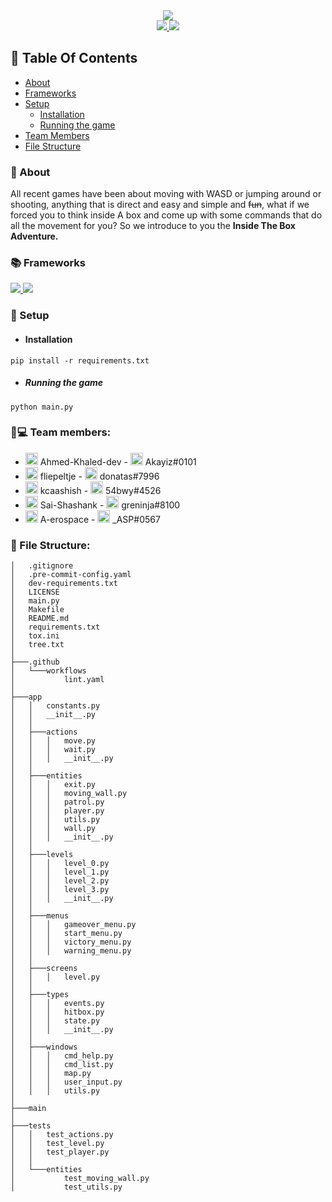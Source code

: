 <div align="center">
    <img src="https://i.imgur.com/ey5K0zG.png" width="">
</div>

<div align="center">
    <a href="https://github.com/Ahmed-Khaled-dev/modern-meerkats/blob/main/LICENSE">
        <img src="https://img.shields.io/badge/License-MIT-green.svg">
    </a>
    <a href="https://www.python.org/">
        <img src="https://img.shields.io/badge/Made%20with-Python-1f425f.svg">
    </a>
</div>

## 📒 Table Of Contents
- [About](#🔰-about)
- [Frameworks](#📚-frameworks)
- [Setup](#🔌-setup)
  * [Installation](#installation)
  * [Running the game](#running-the-game)
- [Team Members](#🧑💻-team-members)
- [File Structure](#📁-file-structure)

### 🔰 About
All recent games have been about moving with WASD or jumping around or shooting, anything that is direct and easy and simple and ~~fun~~, what if we forced you to think inside A box and come up with some commands that do all the movement for you? So we introduce to you the **Inside The Box Adventure.**

### 📚 Frameworks
<a href="https://blessed.readthedocs.io/en/latest/intro.html">
    <img src="https://img.shields.io/badge/Made%20with-Blessed-1f425f.svg">
</a>
<a href="https://asciimatics.readthedocs.io/en/stable/">
    <img src="https://img.shields.io/badge/Made%20with-Asciimatics-1f425f.svg">
</a>

### 🔌 Setup
- #### Installation
`pip install -r requirements.txt`

- ##### Running the game
`python main.py`


### 🧑💻 Team members:
- <img align="centre" alt="github" width="20px" src="https://upload.wikimedia.org/wikipedia/commons/thumb/9/91/Octicons-mark-github.svg/600px-Octicons-mark-github.svg.png" /> Ahmed-Khaled-dev - <img align="centre" alt="github" width="20px" src="https://discord.com/assets/3437c10597c1526c3dbd98c737c2bcae.svg" /> Akayiz#0101
- <img align="centre" alt="github" width="20px" src="https://upload.wikimedia.org/wikipedia/commons/thumb/9/91/Octicons-mark-github.svg/600px-Octicons-mark-github.svg.png" /> fliepeltje - <img align="centre" alt="github" width="20px" src="https://discord.com/assets/3437c10597c1526c3dbd98c737c2bcae.svg" /> donatas#7996
- <img align="centre" alt="github" width="20px" src="https://upload.wikimedia.org/wikipedia/commons/thumb/9/91/Octicons-mark-github.svg/600px-Octicons-mark-github.svg.png" /> kcaashish - <img align="centre" alt="github" width="20px" src="https://discord.com/assets/3437c10597c1526c3dbd98c737c2bcae.svg" /> 54bwy#4526
- <img align="centre" alt="github" width="20px" src="https://upload.wikimedia.org/wikipedia/commons/thumb/9/91/Octicons-mark-github.svg/600px-Octicons-mark-github.svg.png" />  Sai-Shashank - <img align="centre" alt="github" width="20px" src="https://discord.com/assets/3437c10597c1526c3dbd98c737c2bcae.svg" /> greninja#8100
- <img align="centre" alt="github" width="20px" src="https://upload.wikimedia.org/wikipedia/commons/thumb/9/91/Octicons-mark-github.svg/600px-Octicons-mark-github.svg.png" />  A-erospace - <img align="centre" alt="github" width="20px" src="https://discord.com/assets/3437c10597c1526c3dbd98c737c2bcae.svg" /> _ASP#0567

### 📁 File Structure:
```.
│   .gitignore
│   .pre-commit-config.yaml
│   dev-requirements.txt
│   LICENSE
│   main.py
│   Makefile
│   README.md
│   requirements.txt
│   tox.ini
│   tree.txt
│  
├───.github
│   └───workflows
│           lint.yaml
│  
├───app
│   │   constants.py
│   │   __init__.py
│   │  
│   ├───actions
│   │   │   move.py
│   │   │   wait.py
│   │   │   __init__.py
│   │  
│   ├───entities
│   │   │   exit.py
│   │   │   moving_wall.py
│   │   │   patrol.py
│   │   │   player.py
│   │   │   utils.py
│   │   │   wall.py
│   │   │   __init__.py
│   │  
│   ├───levels
│   │   │   level_0.py
│   │   │   level_1.py
│   │   │   level_2.py
│   │   │   level_3.py
│   │   │   __init__.py
│   │  
│   ├───menus
│   │   │   gameover_menu.py
│   │   │   start_menu.py
│   │   │   victory_menu.py
│   │   │   warning_menu.py
│   │  
│   ├───screens
│   │   │   level.py
│   │  
│   ├───types
│   │   │   events.py
│   │   │   hitbox.py
│   │   │   state.py
│   │   │   __init__.py
│   │  
│   ├───windows
│   │   │   cmd_help.py
│   │   │   cmd_list.py
│   │   │   map.py
│   │   │   user_input.py
│   │   │   utils.py
│  
├───main
│  
├───tests
│   │   test_actions.py
│   │   test_level.py
│   │   test_player.py
│   │  
│   └───entities
│           test_moving_wall.py
│           test_utils.py
```

